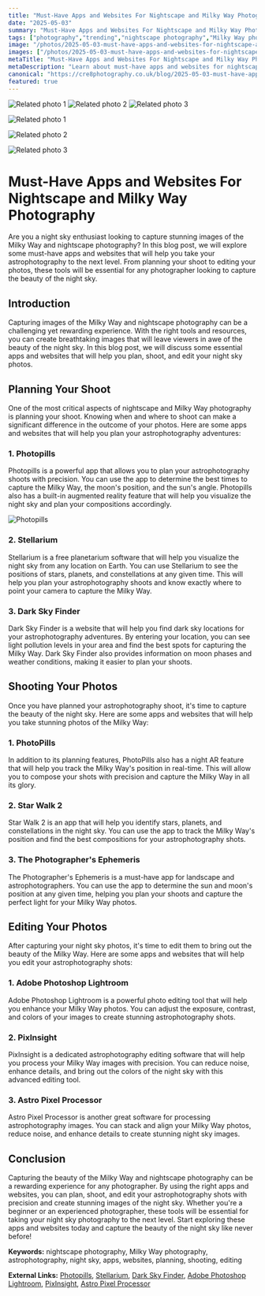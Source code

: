 ```yaml
---
title: "Must-Have Apps and Websites For Nightscape and Milky Way Photography"
date: "2025-05-03"
summary: "Must-Have Apps and Websites For Nightscape and Milky Way Photography - A trending topic in photography."
tags: ["photography","trending","nightscape photography","Milky Way photography","astrophotography","night sky","apps","websites","planning","shooting","editing","Photopills","Stellarium","Dark Sky Finder","PhotoPills","Star Walk 2","The Photographer's Ephemeris","Adobe Photoshop Lightroom","PixInsight","Astro Pixel Processor"]
image: "/photos/2025-05-03-must-have-apps-and-websites-for-nightscape-and-milky-way-photography-1.jpg"
images: ["/photos/2025-05-03-must-have-apps-and-websites-for-nightscape-and-milky-way-photography-1.jpg","/photos/2025-05-03-must-have-apps-and-websites-for-nightscape-and-milky-way-photography-2.jpg","/photos/2025-05-03-must-have-apps-and-websites-for-nightscape-and-milky-way-photography-3.jpg"]
metaTitle: "Must-Have Apps and Websites For Nightscape and Milky Way Photography | cre8 Photography"
metaDescription: "Learn about must-have apps and websites for nightscape and milky way photography in photography with practical tips and insights."
canonical: "https://cre8photography.co.uk/blog/2025-05-03-must-have-apps-and-websites-for-nightscape-and-milky-way-photography"
featured: true
---
```


<!-- Gallery as HTML -->

<div class="grid grid-cols-1 sm:grid-cols-2 md:grid-cols-3 gap-4">
  <img src="/photos/2025-05-03-must-have-apps-and-websites-for-nightscape-and-milky-way-photography-1.jpg" alt="Related photo 1" class="w-full rounded-lg" />
<img src="/photos/2025-05-03-must-have-apps-and-websites-for-nightscape-and-milky-way-photography-2.jpg" alt="Related photo 2" class="w-full rounded-lg" />
<img src="/photos/2025-05-03-must-have-apps-and-websites-for-nightscape-and-milky-way-photography-3.jpg" alt="Related photo 3" class="w-full rounded-lg" />
</div>


<!-- Gallery as Markdown -->
![Related photo 1](/photos/2025-05-03-must-have-apps-and-websites-for-nightscape-and-milky-way-photography-1.jpg)


![Related photo 2](/photos/2025-05-03-must-have-apps-and-websites-for-nightscape-and-milky-way-photography-2.jpg)


![Related photo 3](/photos/2025-05-03-must-have-apps-and-websites-for-nightscape-and-milky-way-photography-3.jpg)



# Must-Have Apps and Websites For Nightscape and Milky Way Photography

Are you a night sky enthusiast looking to capture stunning images of the Milky Way and nightscape photography? In this blog post, we will explore some must-have apps and websites that will help you take your astrophotography to the next level. From planning your shoot to editing your photos, these tools will be essential for any photographer looking to capture the beauty of the night sky.

## Introduction

Capturing images of the Milky Way and nightscape photography can be a challenging yet rewarding experience. With the right tools and resources, you can create breathtaking images that will leave viewers in awe of the beauty of the night sky. In this blog post, we will discuss some essential apps and websites that will help you plan, shoot, and edit your night sky photos.

## Planning Your Shoot

One of the most critical aspects of nightscape and Milky Way photography is planning your shoot. Knowing when and where to shoot can make a significant difference in the outcome of your photos. Here are some apps and websites that will help you plan your astrophotography adventures:

### 1. **Photopills**

Photopills is a powerful app that allows you to plan your astrophotography shoots with precision. You can use the app to determine the best times to capture the Milky Way, the moon's position, and the sun's angle. Photopills also has a built-in augmented reality feature that will help you visualize the night sky and plan your compositions accordingly.

![Photopills](/path/to/photopills.jpg)

### 2. **Stellarium**

Stellarium is a free planetarium software that will help you visualize the night sky from any location on Earth. You can use Stellarium to see the positions of stars, planets, and constellations at any given time. This will help you plan your astrophotography shoots and know exactly where to point your camera to capture the Milky Way.

### 3. **Dark Sky Finder**

Dark Sky Finder is a website that will help you find dark sky locations for your astrophotography adventures. By entering your location, you can see light pollution levels in your area and find the best spots for capturing the Milky Way. Dark Sky Finder also provides information on moon phases and weather conditions, making it easier to plan your shoots.

## Shooting Your Photos

Once you have planned your astrophotography shoot, it's time to capture the beauty of the night sky. Here are some apps and websites that will help you take stunning photos of the Milky Way:

### 1. **PhotoPills**

In addition to its planning features, PhotoPills also has a night AR feature that will help you track the Milky Way's position in real-time. This will allow you to compose your shots with precision and capture the Milky Way in all its glory.

### 2. **Star Walk 2**

Star Walk 2 is an app that will help you identify stars, planets, and constellations in the night sky. You can use the app to track the Milky Way's position and find the best compositions for your astrophotography shots.

### 3. **The Photographer's Ephemeris**

The Photographer's Ephemeris is a must-have app for landscape and astrophotographers. You can use the app to determine the sun and moon's position at any given time, helping you plan your shoots and capture the perfect light for your Milky Way photos.

## Editing Your Photos

After capturing your night sky photos, it's time to edit them to bring out the beauty of the Milky Way. Here are some apps and websites that will help you edit your astrophotography shots:

### 1. **Adobe Photoshop Lightroom**

Adobe Photoshop Lightroom is a powerful photo editing tool that will help you enhance your Milky Way photos. You can adjust the exposure, contrast, and colors of your images to create stunning astrophotography shots.

### 2. **PixInsight**

PixInsight is a dedicated astrophotography editing software that will help you process your Milky Way images with precision. You can reduce noise, enhance details, and bring out the colors of the night sky with this advanced editing tool.

### 3. **Astro Pixel Processor**

Astro Pixel Processor is another great software for processing astrophotography images. You can stack and align your Milky Way photos, reduce noise, and enhance details to create stunning night sky images.

## Conclusion

Capturing the beauty of the Milky Way and nightscape photography can be a rewarding experience for any photographer. By using the right apps and websites, you can plan, shoot, and edit your astrophotography shots with precision and create stunning images of the night sky. Whether you're a beginner or an experienced photographer, these tools will be essential for taking your night sky photography to the next level. Start exploring these apps and websites today and capture the beauty of the night sky like never before!

**Keywords:** nightscape photography, Milky Way photography, astrophotography, night sky, apps, websites, planning, shooting, editing

**External Links:** [Photopills](https://www.photopills.com/), [Stellarium](https://stellarium.org/), [Dark Sky Finder](https://darksitefinder.com/), [Adobe Photoshop Lightroom](https://www.adobe.com/products/photoshop-lightroom.html), [PixInsight](https://pixinsight.com/), [Astro Pixel Processor](https://www.astropixelprocessor.com/)


